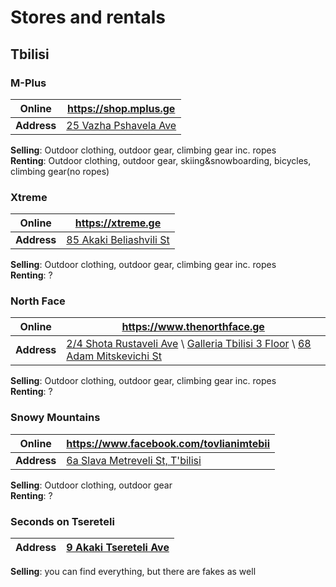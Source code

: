 # Stores and rentals

## Tbilisi

### M-Plus
| **Online** | https://shop.mplus.ge |
| - | - |
| **Address** | [25 Vazha Pshavela Ave](https://g.page/MplusGeorgia?share) |

**Selling**: Outdoor clothing, outdoor gear, climbing gear inc. ropes  
**Renting**: Outdoor clothing, outdoor gear, skiing&amp;snowboarding, bicycles, climbing gear(no ropes)

### Xtreme
| **Online** | https://xtreme.ge |
| - | - |
| **Address** | [85 Akaki Beliashvili St](https://goo.gl/maps/DRk7AQS2nCesqA928) |

**Selling**: Outdoor clothing, outdoor gear, climbing gear inc. ropes  
**Renting**: ?

### North Face
| **Online** | https://www.thenorthface.ge |
| - | - |
| **Address** | [2/4 Shota Rustaveli Ave](https://goo.gl/maps/SUQjrh59shi2TfCH7) \ [Galleria Tbilisi 3 Floor](https://goo.gl/maps/fBXSvY9gZEMMdts66) \ [68 Adam Mitskevichi St](https://goo.gl/maps/QmcdXVpPYe9CLAxWA) |

**Selling**: Outdoor clothing, outdoor gear, climbing gear inc. ropes  
**Renting**: ?

### Snowy Mountains

| **Online** | https://www.facebook.com/tovlianimtebii |
| - | - |
| **Address** | [6a Slava Metreveli St, T'bilisi](https://goo.gl/maps/j8ay8BeaEQnTtbKN9)

**Selling**: Outdoor clothing, outdoor gear  
**Renting**: ?

### Seconds on Tsereteli
| **Address** | [9 Akaki Tsereteli Ave](https://goo.gl/maps/vsz8rjkM4pQuymjL8) |
| - | - |

**Selling**: you can find everything, but there are fakes as well
